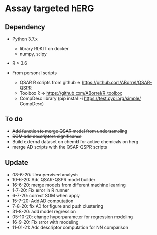 # Assay targeted hERG

## Dependency
- Python 3.7.x
    - library RDKIT on docker
    - numpy, scipy

- R > 3.6

- From personal scripts
	- QSAR R scripts from github => https://github.com/ABorrel/QSAR-QSPR
	- Toolbox R => https://github.com/ABorrel/R_toolbox
	- CompDesc library (pip install -i https://test.pypi.org/simple/ CompDesc)

## To do
- ~~Add function to merge QSAR model from undersampling~~
- ~~SOM add descriptors significance~~ 
- Build external dataset on chembl for active chemicals on herg
- merge AD scripts with the QSAR-QSPR scripts


## Update
- 08-6-20: Unsupervised analysis 
- 10-6-20: Add QSAR-QSPR model builder
- 16-6-20: merge models from different machine learning
- 1-7-20: Fix error in R runner 
- 6-7-20: correct SOM when apply
- 15-7-20: Add AD computation
- 7-8-20: fix AD for figure and push clustering
- 31-8-20: add model regression
- 05-10-20: change hyperparameter for regression modeling
- 16-9-20: Fix error with modeling
- 11-01-21: Add descriptor computation for NN comparison